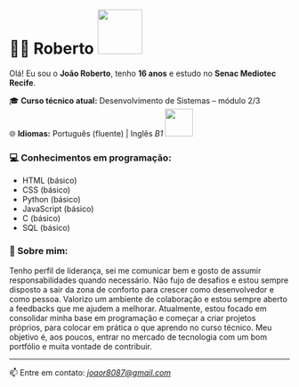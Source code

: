 # 👨‍💻 Roberto <img src="https://media.tenor.com/n687ZH_IIUYAAAAi/seriously-timmy-turner.gif" width="80px" />

Olá! Eu sou o **João Roberto**, tenho **16 anos** e estudo no **Senac Mediotec Recife**.

🎓 **Curso técnico atual:** Desenvolvimento de Sistemas – módulo 2/3  
🌐 **Idiomas:** Português (fluente) | Inglês *B1* <img src="[https://media.tenor.com/n687ZH_IIUYAAAAi/seriously-timmy-turner.gif](https://cert.efset.org/en/Jw44VW)" width="50px" />

### 💻 Conhecimentos em programação:
- HTML (básico)
- CSS (básico)
- Python (básico)
- JavaScript (básico)
- C (básico)
- SQL (básico)
### 🚀 Sobre mim:
  Tenho perfil de liderança, sei me comunicar bem e gosto de assumir responsabilidades quando necessário. Não fujo de desafios e estou sempre disposto a sair da zona de conforto para crescer como desenvolvedor e como pessoa. Valorizo um ambiente de colaboração e estou sempre aberto a feedbacks que me ajudem a melhorar.
Atualmente, estou focado em consolidar minha base em programação e começar a criar projetos próprios, para colocar em prática o que aprendo no curso técnico. Meu objetivo é, aos poucos, entrar no mercado de tecnologia com um bom portfólio e muita vontade de contribuir.

---
📫 Entre em contato: *joaor8087@gmail.com*  

